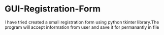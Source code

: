 # GUI-Registration-Form
I have tried created a small registration form using python tkinter library.The program will accept information from user and save it for permanantly in file
